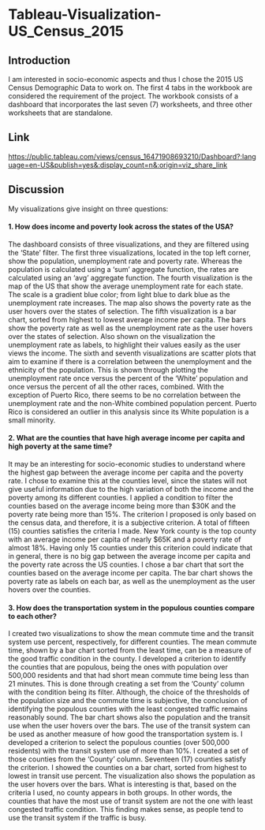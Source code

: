 # Tableau-Visualization-US_Census_2015

## Introduction
I am interested in socio-economic aspects and thus I chose the 2015 US Census Demographic Data to work on. 
The first 4 tabs in the workbook are considered the requirement of the project. The workbook consists of a dashboard that incorporates the last seven (7) worksheets, and three other worksheets that are standalone.


## Link
https://public.tableau.com/views/census_16471908693210/Dashboard?:language=en-US&publish=yes&:display_count=n&:origin=viz_share_link


## Discussion

My visualizations give insight on three questions:

#### 1.	How does income and poverty look across the states of the USA?

The dashboard consists of three visualizations, and they are filtered using the ‘State’ filter. 
The first three visualizations, located in the top left corner, show the population, unemployment rate and poverty rate. Whereas the population is calculated using a ‘sum’ aggregate function, the rates are calculated using an ‘avg’ aggregate function. 
The fourth visualization is the map of the US that show the average unemployment rate for each state. The scale is a gradient blue color; from light blue to dark blue as the unemployment rate increases. The map also shows the poverty rate as the user hovers over the states of selection. 
The fifth visualization is a bar chart, sorted from highest to lowest average income per capita. The bars show the poverty rate as well as the unemployment rate as the user hovers over the states of selection. Also shown on the visualization the unemployment rate as labels, to highlight their values easily as the user views the income.
The sixth and seventh visualizations are scatter plots that aim to examine if there is a correlation between the unemployment and the ethnicity of the population. This is shown through plotting the unemployment rate once versus the percent of the ‘White’ population and once versus the percent of all the other races, combined. With the exception of Puerto Rico, there seems to be no correlation between the unemployment rate and the non-White combined population percent. Puerto Rico is considered an outlier in this analysis since its White population is a small minority.   

 
#### 2.	What are the counties that have high average income per capita and high poverty at the same time?

It may be an interesting for socio-economic studies to understand where the highest gap between the average income per capita and the poverty rate. I chose to examine this at the counties level, since the states will not give useful information due to the high variation of both the income and the poverty among its different counties.
I applied a condition to filter the counties based on the average income being more than $30K and the poverty rate being more than 15%. The criterion I proposed is only based on the census data, and therefore, it is a subjective criterion. 
A total of fifteen (15) counties satisfies the criteria I made. New York county is the top county with an average income per capita of nearly $65K and a poverty rate of almost 18%. Having only 15 counties under this criterion could indicate that in general, there is no big gap between the average income per capita and the poverty rate across the US counties. 
I chose a bar chart that sort the counties based on the average income per capita. The bar chart shows the poverty rate as labels on each bar, as well as the unemployment as the user hovers over the counties.


#### 3.	How does the transportation system in the populous counties compare to each other?

I created two visualizations to show the mean commute time and the transit system use percent, respectively, for different counties. 
The mean commute time, shown by a bar chart sorted from the least time, can be a measure of the good traffic condition in the county. I developed a criterion to identify the counties that are populous, being the ones with population over 500,000 residents and that had short mean commute time being less than 21 minutes. This is done through creating a set from the ‘County’ column with the condition being its filter. Although, the choice of the thresholds of the population size and the commute time is subjective, the conclusion of identifying the populous counties with the least congested traffic remains reasonably sound. The bar chart shows also the population and the transit use when the user hovers over the bars.
The use of the transit system can be used as another measure of how good the transportation system is. I developed a criterion to select the populous counties (over 500,000 residents) with the transit system use of more than 10%. I created a set of those counties from the ‘County’ column. Seventeen (17) counties satisfy the criterion. I showed the counties on a bar chart, sorted from highest to lowest in transit use percent. The visualization also shows the population as the user hovers over the bars.
What is interesting is that, based on the criteria I used, no county appears in both groups. In other words, the counties that have the most use of transit system are not the one with least congested traffic condition. This finding makes sense, as people tend to use the transit system if the traffic is busy.

